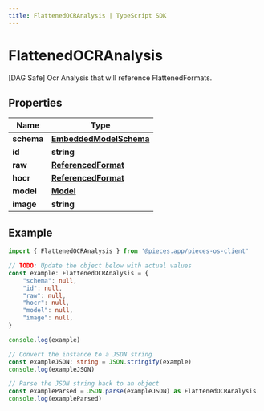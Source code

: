 ```yaml
---
title: FlattenedOCRAnalysis | TypeScript SDK
---
```



# FlattenedOCRAnalysis

[DAG Safe] Ocr Analysis that will reference FlattenedFormats.

## Properties

Name | Type
------------ | -------------
**schema** | [**EmbeddedModelSchema**](EmbeddedModelSchema)
**id** | **string**
**raw** | [**ReferencedFormat**](ReferencedFormat)
**hocr** | [**ReferencedFormat**](ReferencedFormat)
**model** | [**Model**](Model)
**image** | **string**

## Example

```typescript
import { FlattenedOCRAnalysis } from '@pieces.app/pieces-os-client'

// TODO: Update the object below with actual values
const example: FlattenedOCRAnalysis = {
    "schema": null,
    "id": null,
    "raw": null,
    "hocr": null,
    "model": null,
    "image": null,
}

console.log(example)

// Convert the instance to a JSON string
const exampleJSON: string = JSON.stringify(example)
console.log(exampleJSON)

// Parse the JSON string back to an object
const exampleParsed = JSON.parse(exampleJSON) as FlattenedOCRAnalysis
console.log(exampleParsed)
```


